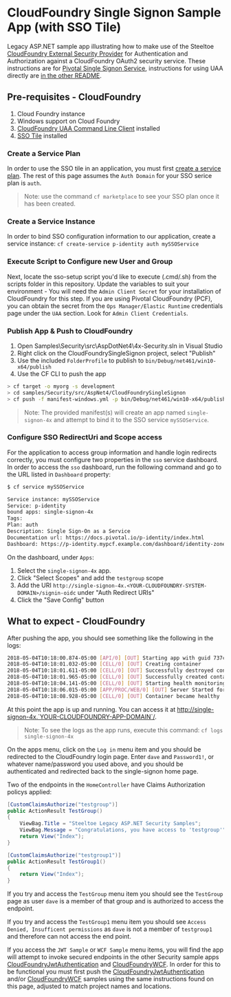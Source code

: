 # CloudFoundry Single Signon Sample App (with SSO Tile)

Legacy ASP.NET sample app illustrating how to make use of the Steeltoe [CloudFoundry External Security Provider](https://github.com/SteeltoeOSS/Security) for Authentication and Authorization against a CloudFoundry OAuth2 security service. These instructions are for [Pivotal Single Signon Service](https://docs.pivotal.io/p-identity/), instructions for using UAA directly are [in the other README](README.md).

## Pre-requisites - CloudFoundry

1. Cloud Foundry instance
1. Windows support on Cloud Foundry
1. [CloudFoundry UAA Command Line Client](https://github.com/cloudfoundry/cf-uaac) installed
1. [SSO Tile](https://docs.pivotal.io/p-identity/installation.html) installed

### Create a Service Plan

In order to use the SSO tile in an application, you must first [create a service plan](https://docs.pivotal.io/p-identity/1-5/manage-service-plans.html#create-svc-plan). The rest of this page assumes the `Auth Domain` for your SSO serice plan is `auth`.

> Note: use the command `cf marketplace` to see your SSO plan once it has been created.

### Create a Service Instance

In order to bind SSO configuration information to our application, create a service instance: `cf create-service p-identity auth mySSOService`

### Execute Script to Configure new User and Group

Next, locate the sso-setup script you'd like to execute (.cmd/.sh) from the scripts folder in this repository. Update the variables to suit your environment - You will need the `Admin Client Secret` for your installation of CloudFoundry for this step. If you are using Pivotal CloudFoundry (PCF), you can obtain the secret from the `Ops Manager/Elastic Runtime` credentials page under the `UAA` section.  Look for `Admin Client Credentials`.

### Publish App & Push to CloudFoundry

1. Open Samples\Security\src\AspDotNet4\4x-Security.sln in Visual Studio
1. Right click on the CloudFoundrySingleSignon project, select "Publish"
1. Use the included `FolderProfile` to publish to `bin/Debug/net461/win10-x64/publish`
1. Use the CF CLI to push the app

```bash
> cf target -o myorg -s development
> cd samples/Security/src/AspNet4/CloudFoundrySingleSignon
> cf push -f manifest-windows.yml -p bin/Debug/net461/win10-x64/publish
```

> Note: The provided manifest(s) will create an app named `single-signon-4x` and attempt to bind it to the SSO service `mySSOService`.

### Configure SSO RedirectUri and Scope access

For the application to access group information and handle login redirects correctly, you must configure two properties in the `sso` service dashboard. In order to access the `sso` dashboard, run the following command and go to the URL listed in `Dashboard` property:

```bash
$ cf service mySSOService

Service instance: mySSOService
Service: p-identity
bound apps: single-signon-4x
Tags:
Plan: auth
Description: Single Sign-On as a Service
Documentation url: https://docs.pivotal.io/p-identity/index.html
Dashboard: https://p-identity.mypcf.example.com/dashboard/identity-zones/{ZONE_GUID}/instances/{INSTANCE_GUID}/...
```

On the dashboard, under `Apps`:

1. Select the `single-signon-4x` app.
1. Click "Select Scopes" and add the `testgroup` scope
1. Add the URI `http://single-signon-4x.<YOUR-CLOUDFOUNDRY-SYSTEM-DOMAIN>/signin-oidc` under "Auth Redirect URIs"
1. Click the "Save Config" button

## What to expect - CloudFoundry

After pushing the app, you should see something like the following in the logs:

```bash
2018-05-04T10:18:00.874-05:00 [API/0] [OUT] Starting app with guid 737c9bce-3262-4434-91d2-563ff9871d66
2018-05-04T10:18:01.032-05:00 [CELL/0] [OUT] Creating container
2018-05-04T10:18:01.611-05:00 [CELL/0] [OUT] Successfully destroyed container
2018-05-04T10:18:01.965-05:00 [CELL/0] [OUT] Successfully created container
2018-05-04T10:18:04.141-05:00 [CELL/0] [OUT] Starting health monitoring of container
2018-05-04T10:18:06.015-05:00 [APP/PROC/WEB/0] [OUT] Server Started for b096336d-5b38-43a2-815b-7c90dc67d46a
2018-05-04T10:18:08.928-05:00 [CELL/0] [OUT] Container became healthy
```

At this point the app is up and running.  You can access it at <http://single-signon-4x.`YOUR-CLOUDFOUNDRY-APP-DOMAIN`/>.

> Note: To see the logs as the app runs, execute this command: `cf logs single-signon-4x`

On the apps menu, click on the `Log in` menu item and you should be redirected to the CloudFoundry login page. Enter `dave` and `Password1!`, or whatever name/password you used above,  and you should be authenticated and redirected back to the single-signon home page.

Two of the endpoints in the `HomeController` have Claims Authorization policys applied:

```csharp
[CustomClaimsAuthorize("testgroup")]
public ActionResult TestGroup()
{
    ViewBag.Title = "Steeltoe Legacy ASP.NET Security Samples";
    ViewBag.Message = "Congratulations, you have access to 'testgroup'";
    return View("Index");
}

[CustomClaimsAuthorize("testgroup1")]
public ActionResult TestGroup1()
{
    return View("Index");
}
```

If you try and access the `TestGroup` menu item you should see the `TestGroup` page as user `dave` is a member of that group and is authorized to access the endpoint.

If you try and access the `TestGroup1` menu item you should see `Access Denied, Insufficent permissions` as `dave` is not a member of `testgroup1` and therefore can not access the end point.

If you access the `JWT Sample` or `WCF Sample` menu items, you will find the app will attempt to invoke secured endpoints in the other Security sample apps [CloudFoundryJwtAuthentication][jwt] and [CloudFoundryWCF][wcf]. In order for this to be functional you must first push the [CloudFoundryJwtAuthentication][jwt] and/or [CloudFoundryWCF][wcf] samples using the same instructions found on this page, adjusted to match project names and locations.

[jwt]: ../CloudFoundryJwtAuthentication
[wcf]: ../CloudFoundryWcf
